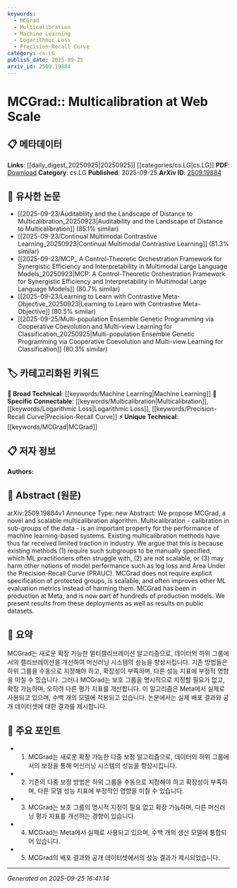 ```yaml
---
keywords:
  - MCGrad
  - Multicalibration
  - Machine Learning
  - Logarithmic Loss
  - Precision-Recall Curve
category: cs.LG
publish_date: 2025-09-25
arxiv_id: 2509.19884
---
```


<!-- KEYWORD_LINKING_METADATA:
{
  "processed_timestamp": "2025-09-25T16:41:14.429108",
  "vocabulary_version": "1.0",
  "selected_keywords": [
    "MCGrad",
    "Multicalibration",
    "Machine Learning",
    "Logarithmic Loss",
    "Precision-Recall Curve"
  ],
  "rejected_keywords": [],
  "similarity_scores": {
    "MCGrad": 0.8,
    "Multicalibration": 0.78,
    "Machine Learning": 0.7,
    "Logarithmic Loss": 0.72,
    "Precision-Recall Curve": 0.75
  },
  "extraction_method": "AI_prompt_based",
  "budget_applied": true,
  "candidates_json": {
    "candidates": [
      {
        "surface": "MCGrad",
        "canonical": "MCGrad",
        "aliases": [
          "Multicalibration Gradient"
        ],
        "category": "unique_technical",
        "rationale": "MCGrad is a novel algorithm introduced in the paper, representing a unique contribution to multicalibration techniques.",
        "novelty_score": 0.85,
        "connectivity_score": 0.65,
        "specificity_score": 0.9,
        "link_intent_score": 0.8
      },
      {
        "surface": "multicalibration",
        "canonical": "Multicalibration",
        "aliases": [
          "multi-calibration"
        ],
        "category": "specific_connectable",
        "rationale": "Multicalibration is a key concept in the paper, essential for understanding the algorithm's purpose and application.",
        "novelty_score": 0.7,
        "connectivity_score": 0.85,
        "specificity_score": 0.8,
        "link_intent_score": 0.78
      },
      {
        "surface": "machine learning-based systems",
        "canonical": "Machine Learning",
        "aliases": [
          "ML systems"
        ],
        "category": "broad_technical",
        "rationale": "Machine Learning is the foundational technology context for the algorithm, connecting it to a broader technical framework.",
        "novelty_score": 0.3,
        "connectivity_score": 0.9,
        "specificity_score": 0.6,
        "link_intent_score": 0.7
      },
      {
        "surface": "log loss",
        "canonical": "Logarithmic Loss",
        "aliases": [
          "log loss",
          "logarithmic loss"
        ],
        "category": "specific_connectable",
        "rationale": "Logarithmic Loss is a critical evaluation metric discussed in relation to the algorithm's performance.",
        "novelty_score": 0.6,
        "connectivity_score": 0.75,
        "specificity_score": 0.85,
        "link_intent_score": 0.72
      },
      {
        "surface": "Area Under the Precision-Recall Curve",
        "canonical": "Precision-Recall Curve",
        "aliases": [
          "PRAUC",
          "Area Under PRAUC"
        ],
        "category": "specific_connectable",
        "rationale": "Precision-Recall Curve is a significant metric for evaluating the algorithm's impact on model performance.",
        "novelty_score": 0.55,
        "connectivity_score": 0.8,
        "specificity_score": 0.88,
        "link_intent_score": 0.75
      }
    ],
    "ban_list_suggestions": [
      "algorithm",
      "performance",
      "results"
    ]
  },
  "decisions": [
    {
      "candidate_surface": "MCGrad",
      "resolved_canonical": "MCGrad",
      "decision": "linked",
      "scores": {
        "novelty": 0.85,
        "connectivity": 0.65,
        "specificity": 0.9,
        "link_intent": 0.8
      }
    },
    {
      "candidate_surface": "multicalibration",
      "resolved_canonical": "Multicalibration",
      "decision": "linked",
      "scores": {
        "novelty": 0.7,
        "connectivity": 0.85,
        "specificity": 0.8,
        "link_intent": 0.78
      }
    },
    {
      "candidate_surface": "machine learning-based systems",
      "resolved_canonical": "Machine Learning",
      "decision": "linked",
      "scores": {
        "novelty": 0.3,
        "connectivity": 0.9,
        "specificity": 0.6,
        "link_intent": 0.7
      }
    },
    {
      "candidate_surface": "log loss",
      "resolved_canonical": "Logarithmic Loss",
      "decision": "linked",
      "scores": {
        "novelty": 0.6,
        "connectivity": 0.75,
        "specificity": 0.85,
        "link_intent": 0.72
      }
    },
    {
      "candidate_surface": "Area Under the Precision-Recall Curve",
      "resolved_canonical": "Precision-Recall Curve",
      "decision": "linked",
      "scores": {
        "novelty": 0.55,
        "connectivity": 0.8,
        "specificity": 0.88,
        "link_intent": 0.75
      }
    }
  ]
}
-->

# MCGrad:: Multicalibration at Web Scale

## 📋 메타데이터

**Links**: [[daily_digest_20250925|20250925]] [[categories/cs.LG|cs.LG]]
**PDF**: [Download](https://arxiv.org/pdf/2509.19884.pdf)
**Category**: cs.LG
**Published**: 2025-09-25
**ArXiv ID**: [2509.19884](https://arxiv.org/abs/2509.19884)

## 🔗 유사한 논문
- [[2025-09-23/Auditability and the Landscape of Distance to Multicalibration_20250923|Auditability and the Landscape of Distance to Multicalibration]] (85.1% similar)
- [[2025-09-23/Continual Multimodal Contrastive Learning_20250923|Continual Multimodal Contrastive Learning]] (81.3% similar)
- [[2025-09-23/MCP_ A Control-Theoretic Orchestration Framework for Synergistic Efficiency and Interpretability in Multimodal Large Language Models_20250923|MCP: A Control-Theoretic Orchestration Framework for Synergistic Efficiency and Interpretability in Multimodal Large Language Models]] (80.7% similar)
- [[2025-09-23/Learning to Learn with Contrastive Meta-Objective_20250923|Learning to Learn with Contrastive Meta-Objective]] (80.5% similar)
- [[2025-09-25/Multi-population Ensemble Genetic Programming via Cooperative Coevolution and Multi-view Learning for Classification_20250925|Multi-population Ensemble Genetic Programming via Cooperative Coevolution and Multi-view Learning for Classification]] (80.3% similar)

## 🏷️ 카테고리화된 키워드
**🧠 Broad Technical**: [[keywords/Machine Learning|Machine Learning]]
**🔗 Specific Connectable**: [[keywords/Multicalibration|Multicalibration]], [[keywords/Logarithmic Loss|Logarithmic Loss]], [[keywords/Precision-Recall Curve|Precision-Recall Curve]]
**⚡ Unique Technical**: [[keywords/MCGrad|MCGrad]]

## 📋 저자 정보

**Authors:** 

## 📄 Abstract (원문)

arXiv:2509.19884v1 Announce Type: new 
Abstract: We propose MCGrad, a novel and scalable multicalibration algorithm. Multicalibration - calibration in sub-groups of the data - is an important property for the performance of machine learning-based systems. Existing multicalibration methods have thus far received limited traction in industry. We argue that this is because existing methods (1) require such subgroups to be manually specified, which ML practitioners often struggle with, (2) are not scalable, or (3) may harm other notions of model performance such as log loss and Area Under the Precision-Recall Curve (PRAUC). MCGrad does not require explicit specification of protected groups, is scalable, and often improves other ML evaluation metrics instead of harming them. MCGrad has been in production at Meta, and is now part of hundreds of production models. We present results from these deployments as well as results on public datasets.

## 📝 요약

MCGrad는 새로운 확장 가능한 멀티캘리브레이션 알고리즘으로, 데이터의 하위 그룹에서의 캘리브레이션을 개선하여 머신러닝 시스템의 성능을 향상시킵니다. 기존 방법들은 하위 그룹을 수동으로 지정해야 하고, 확장성이 부족하며, 다른 성능 지표에 부정적 영향을 미칠 수 있습니다. 그러나 MCGrad는 보호 그룹을 명시적으로 지정할 필요가 없고, 확장 가능하며, 오히려 다른 평가 지표를 개선합니다. 이 알고리즘은 Meta에서 실제로 사용되고 있으며, 수백 개의 모델에 적용되고 있습니다. 논문에서는 실제 배포 결과와 공개 데이터셋에 대한 결과를 제시합니다.

## 🎯 주요 포인트

- 1. MCGrad는 새로운 확장 가능한 다중 보정 알고리즘으로, 데이터의 하위 그룹에서의 보정을 통해 머신러닝 시스템의 성능을 향상시킵니다.
- 2. 기존의 다중 보정 방법은 하위 그룹을 수동으로 지정해야 하고 확장성이 부족하며, 다른 모델 성능 지표에 부정적인 영향을 미칠 수 있습니다.
- 3. MCGrad는 보호 그룹의 명시적 지정이 필요 없고 확장 가능하며, 다른 머신러닝 평가 지표를 개선하는 경향이 있습니다.
- 4. MCGrad는 Meta에서 실제로 사용되고 있으며, 수백 개의 생산 모델에 통합되어 있습니다.
- 5. MCGrad의 배포 결과와 공개 데이터셋에서의 성능 결과가 제시되었습니다.


---

*Generated on 2025-09-25 16:41:14*